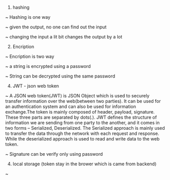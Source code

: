 1. hashing

~ Hashing is one way

~ given the output, no one can find out the input

~ changing the input a lit bit changes the output by a lot


2. Encription

~ Encription is two way

~ a string is encrypted using a password

~ String can be decrypted using the same password



  
4. JWT - json web token

~ A JSON web token(JWT) is JSON Object which is used to securely transfer      information over the web(between two parties). It can be used for an         authentication system and can also be used for information exchange.The token is mainly composed of header, payload, signature. These three parts are separated by dots(.). JWT defines the structure of information we are sending from one party to the another, and it comes in two forms – Serialized, Deserialized. The Serialized approach is mainly used to transfer the data through the network with each request and response. While the deserialized approach is used to read and write data to the web token.

~ Signature can be verify only using password

4. local storage (token stay in the brower which is came from backend)

~ 

